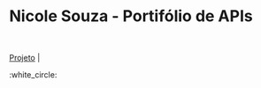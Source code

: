 # Nicole Souza - Portifólio de APIs

<br id="topo">
<p align="sobremim">
    <a href="#sobre">Projeto</a>  |
</p>

<span id="sobremim">
:white_circle: 
